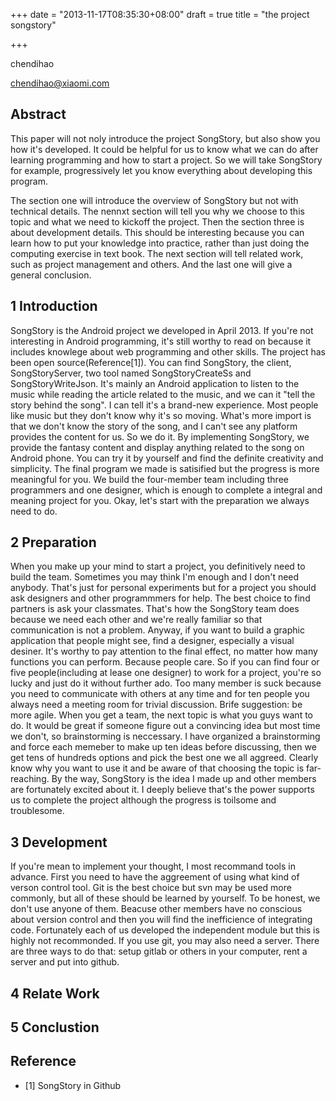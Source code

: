 +++
date = "2013-11-17T08:35:30+08:00"
draft = true
title = "the project songstory"

+++



chendihao  

chendihao@xiaomi.com  

## Abstract

This paper will not noly introduce the project SongStory, but also show you how it's developed. It could be helpful for us to know what we can do after learning programming and how to start a project. So we will take SongStory for example, progressively let you know everything about developing this program. 

The section one will introduce the overview of SongStory but not with technical details. The nennxt section will tell you why we choose to this topic and what we need to kickoff the project. Then the section three is about development details. This should be interesting because you can learn how to put your knowledge into practice, rather than just doing the computing exercise in text book. The next section will tell related work, such as project management and others. And the last one will give a general conclusion.

## 1 Introduction

SongStory is the Android project we developed in April 2013. If you're not interesting in Android programming, it's still worthy to read on because it includes knowlege about web programming and other skills. The project has been open source(Reference[1]). You can find SongStory, the client, SongStoryServer, two tool named SongStoryCreateSs and SongStoryWriteJson. It's mainly an Android application to listen to the music while reading the article related to the music, and we can it "tell the story behind the song". I can tell it's a brand-new experience. Most people like music but they don't know why it's so moving. What's more import is that we don't know the story of the song, and I can't see any platform provides the content for us. So we do it. By implementing SongStory, we provide the fantasy content and display anything related to the song on Android phone. You can try it by yourself and find the definite creativity and simplicity. The final program we made is satisified but the progress is more meaningful for you. We build the four-member team including three programmers and one designer, which is enough to complete a integral and meaning project for you. Okay, let's start with the preparation we always need to do.

## 2 Preparation

When you make up your mind to start a project, you definitively need to build the team. Sometimes you may think I'm enough and I don't need anybody. That's just for personal experiments but for a project you should ask designers and other programmmers for help. The best choice to find partners is ask your classmates. That's how the SongStory team does because we need each other and we're really familiar so that communication is not a problem. Anyway, if you want to build a graphic application that people might see, find a designer, especially a visual desiner. It's worthy to pay attention to the final effect, no matter how many functions you can perform. Because people care. So if you can find four or five people(including at lease one designer) to work for a project, you're so lucky and just do it without further ado. Too many member is suck because you need to communicate with others at any time and for ten people you always need a meeting room for trivial discussion. Brife suggestion: be more agile. When you get a team, the next topic is what you guys want to do. It would be great if someone figure out a convincing idea but most time we don't, so brainstorming is neccessary. I have organized a brainstorming and force each memeber to make up ten ideas before discussing, then we get tens of hundreds options and pick the best one we all aggreed. Clearly know why you want to use it and be aware of that choosing the topic is far-reaching. By the way, SongStory is the idea I made up and other members are fortunately excited about it. I deeply believe that's the power supports us to complete the project although the progress is toilsome and troublesome.

## 3 Development

If you're mean to implement your thought, I most recommand tools in advance. First you need to have the aggreement of using what kind of verson control tool. Git is the best choice but svn may be used more commonly, but all of these should be learned by yourself. To be honest, we don't use anyone of them. Beacuse other members have no conscious about version control and then you will find the inefficience of integrating code. Fortunately each of us developed the independent module but this is highly not recommonded. If you use git, you may also need a server. There are three ways to do that: setup gitlab or others in your computer, rent a server and put into github. 

## 4 Relate Work

## 5 Conclustion

## Reference
* [1] SongStory in Github 